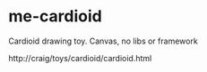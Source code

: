 # me-cardioid

Cardioid drawing toy. Canvas, no libs or framework

http://craig/toys/cardioid/cardioid.html